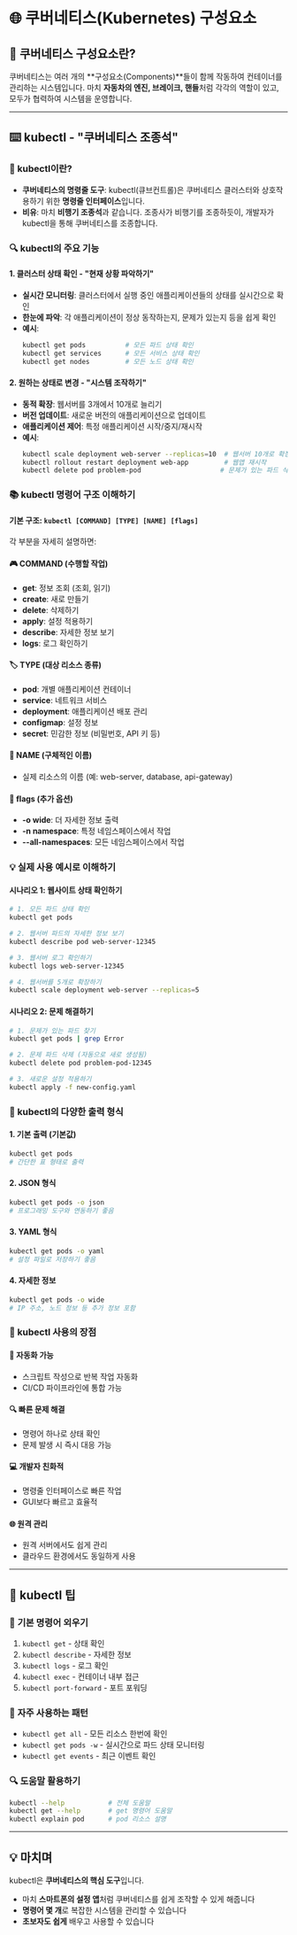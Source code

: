 # 🌐 쿠버네티스(Kubernetes) 구성요소

## 🎯 쿠버네티스 구성요소란?

쿠버네티스는 여러 개의 **구성요소(Components)**들이 함께 작동하여 컨테이너를 관리하는 시스템입니다. 마치 **자동차의 엔진, 브레이크, 핸들**처럼 각각의 역할이 있고, 모두가 협력하여 시스템을 운영합니다.

---

## ⌨️ kubectl - "쿠버네티스 조종석"

### 🚀 kubectl이란?

- **쿠버네티스의 명령줄 도구**: kubectl(큐브컨트롤)은 쿠버네티스 클러스터와 상호작용하기 위한 **명령줄 인터페이스**입니다.
- **비유**: 마치 **비행기 조종석**과 같습니다. 조종사가 비행기를 조종하듯이, 개발자가 kubectl을 통해 쿠버네티스를 조종합니다.

### 🔍 kubectl의 주요 기능

#### 1. **클러스터 상태 확인** - "현재 상황 파악하기"

- **실시간 모니터링**: 클러스터에서 실행 중인 애플리케이션들의 상태를 실시간으로 확인
- **한눈에 파악**: 각 애플리케이션이 정상 동작하는지, 문제가 있는지 등을 쉽게 확인
- **예시**:
  ```bash
  kubectl get pods          # 모든 파드 상태 확인
  kubectl get services      # 모든 서비스 상태 확인
  kubectl get nodes         # 모든 노드 상태 확인
  ```

#### 2. **원하는 상태로 변경** - "시스템 조작하기"

- **동적 확장**: 웹서버를 3개에서 10개로 늘리기
- **버전 업데이트**: 새로운 버전의 애플리케이션으로 업데이트
- **애플리케이션 제어**: 특정 애플리케이션 시작/중지/재시작
- **예시**:
  ```bash
  kubectl scale deployment web-server --replicas=10  # 웹서버 10개로 확장
  kubectl rollout restart deployment web-app         # 웹앱 재시작
  kubectl delete pod problem-pod                    # 문제가 있는 파드 삭제
  ```

### 📚 kubectl 명령어 구조 이해하기

#### **기본 구조**: `kubectl [COMMAND] [TYPE] [NAME] [flags]`

각 부분을 자세히 설명하면:

#### 🎮 **COMMAND (수행할 작업)**

- **get**: 정보 조회 (조회, 읽기)
- **create**: 새로 만들기
- **delete**: 삭제하기
- **apply**: 설정 적용하기
- **describe**: 자세한 정보 보기
- **logs**: 로그 확인하기

#### 🏷️ **TYPE (대상 리소스 종류)**

- **pod**: 개별 애플리케이션 컨테이너
- **service**: 네트워크 서비스
- **deployment**: 애플리케이션 배포 관리
- **configmap**: 설정 정보
- **secret**: 민감한 정보 (비밀번호, API 키 등)

#### 📛 **NAME (구체적인 이름)**

- 실제 리소스의 이름 (예: web-server, database, api-gateway)

#### 🚩 **flags (추가 옵션)**

- **-o wide**: 더 자세한 정보 출력
- **-n namespace**: 특정 네임스페이스에서 작업
- **--all-namespaces**: 모든 네임스페이스에서 작업

### 💡 실제 사용 예시로 이해하기

#### **시나리오 1: 웹사이트 상태 확인하기**

```bash
# 1. 모든 파드 상태 확인
kubectl get pods

# 2. 웹서버 파드의 자세한 정보 보기
kubectl describe pod web-server-12345

# 3. 웹서버 로그 확인하기
kubectl logs web-server-12345

# 4. 웹서버를 5개로 확장하기
kubectl scale deployment web-server --replicas=5
```

#### **시나리오 2: 문제 해결하기**

```bash
# 1. 문제가 있는 파드 찾기
kubectl get pods | grep Error

# 2. 문제 파드 삭제 (자동으로 새로 생성됨)
kubectl delete pod problem-pod-12345

# 3. 새로운 설정 적용하기
kubectl apply -f new-config.yaml
```

### 🔧 kubectl의 다양한 출력 형식

#### **1. 기본 출력 (기본값)**

```bash
kubectl get pods
# 간단한 표 형태로 출력
```

#### **2. JSON 형식**

```bash
kubectl get pods -o json
# 프로그래밍 도구와 연동하기 좋음
```

#### **3. YAML 형식**

```bash
kubectl get pods -o yaml
# 설정 파일로 저장하기 좋음
```

#### **4. 자세한 정보**

```bash
kubectl get pods -o wide
# IP 주소, 노드 정보 등 추가 정보 포함
```

### 🎯 kubectl 사용의 장점

#### **🚀 자동화 가능**

- 스크립트 작성으로 반복 작업 자동화
- CI/CD 파이프라인에 통합 가능

#### **🔍 빠른 문제 해결**

- 명령어 하나로 상태 확인
- 문제 발생 시 즉시 대응 가능

#### **💻 개발자 친화적**

- 명령줄 인터페이스로 빠른 작업
- GUI보다 빠르고 효율적

#### **🌐 원격 관리**

- 원격 서버에서도 쉽게 관리
- 클라우드 환경에서도 동일하게 사용

---

## 🌟 kubectl 팁

### 📖 **기본 명령어 외우기**

1. `kubectl get` - 상태 확인
2. `kubectl describe` - 자세한 정보
3. `kubectl logs` - 로그 확인
4. `kubectl exec` - 컨테이너 내부 접근
5. `kubectl port-forward` - 포트 포워딩

### 🎯 **자주 사용하는 패턴**

- `kubectl get all` - 모든 리소스 한번에 확인
- `kubectl get pods -w` - 실시간으로 파드 상태 모니터링
- `kubectl get events` - 최근 이벤트 확인

### 🔍 **도움말 활용하기**

```bash
kubectl --help           # 전체 도움말
kubectl get --help       # get 명령어 도움말
kubectl explain pod      # pod 리소스 설명
```

---

## 💡 마치며

kubectl은 **쿠버네티스의 핵심 도구**입니다.

- 마치 **스마트폰의 설정 앱**처럼 쿠버네티스를 쉽게 조작할 수 있게 해줍니다
- **명령어 몇 개**로 복잡한 시스템을 관리할 수 있습니다
- **초보자도 쉽게** 배우고 사용할 수 있습니다
